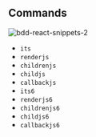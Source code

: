## Commands

![bdd-react-snippets-2](https://cloud.githubusercontent.com/assets/2805320/17020975/4c6cbb2a-4f4d-11e6-8146-9ea1661268d1.gif)


- `its`
- `renderjs`
- `childrenjs`
- `childjs`
- `callbackjs`
- `its6`
- `renderjs6`
- `childrenjs6`
- `childjs6`
- `callbackjs6`
